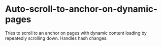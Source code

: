 # Auto-scroll-to-anchor-on-dynamic-pages
Tries to scroll to an anchor on pages with dynamic content loading by repeatedly scrolling down. Handles hash changes.
